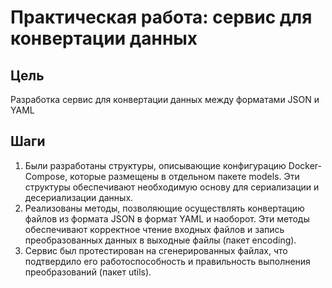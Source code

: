 # Практическая работа: сервис для конвертации данных

## Цель
Разработка сервис для конвертации данных между форматами JSON и YAML

## Шаги
1. Были разработаны структуры, описывающие конфигурацию Docker-Compose, которые размещены в отдельном пакете models. Эти структуры обеспечивают необходимую основу для сериализации и десериализации данных.
2. Реализованы методы, позволяющие осуществлять конвертацию файлов из формата JSON в формат YAML и наоборот. Эти методы обеспечивают корректное чтение входных файлов и запись преобразованных данных в выходные файлы (пакет encoding).
3. Сервис был протестирован на сгенерированных файлах, что подтвердило его работоспособность и правильность выполнения преобразований (пакет utils).